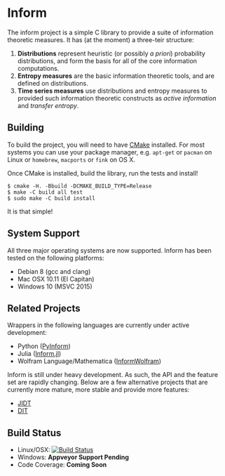 # Inform

The inform project is a simple C library to provide a suite of information theoretic measures. It has (at the moment) a three-teir structure:

1. **Distributions** represent heuristic (or possibly _a priori_) probability distributions, and form the basis for all of the core information computations.
2. **Entropy measures** are the basic information theoretic tools, and are defined on distributions.
3. **Time series measures** use distributions and entropy measures to provided such information theoretic constructs as _active information_ and _transfer entropy_.

## Building

To build the project, you will need to have [CMake](https://cmake.org) installed. For most systems you can use your package manager, e.g. `apt-get` or `pacman` on Linux or `homebrew`, `macports` or `fink` on OS X.

Once CMake is installed, build the library, run the tests and install!

    $ cmake -H. -Bbuild -DCMAKE_BUILD_TYPE=Release
    $ make -C build all test
    $ sudo make -C build install

It is that simple!

## System Support

All three major operating systems are now supported. Inform has been tested on the following platforms:

- Debian 8 (gcc and clang)
- Mac OSX 10.11 (El Capitan)
- Windows 10 (MSVC 2015)

## Related Projects

Wrappers in the following languages are currently under active development:
- Python ([PyInform](https://github.com/elife-asu/pyinform))
- Julia ([Inform.jl](https://github.com/elife-asu/Inform.jl))
- Wolfram Language/Mathematica ([InformWolfram](https://github.com/dglmoore/InformWolfram))

Inform is still under heavy development. As such, the API and the feature set are rapidly changing. Below are a few alternative projects that are currently more mature, more stable and provide more features:
- [JIDT](https://github.com/jlizier/jidt)
- [DIT](https://github.com/dit/dit)


## Build Status
- Linux/OSX: [![Build Status](https://travis-ci.org/ELIFE-ASU/Inform.svg?branch=master)](https://travis-ci.org/ELIFE-ASU/Inform)
- Windows: **Appveyor Support Pending**
- Code Coverage: **Coming Soon**
